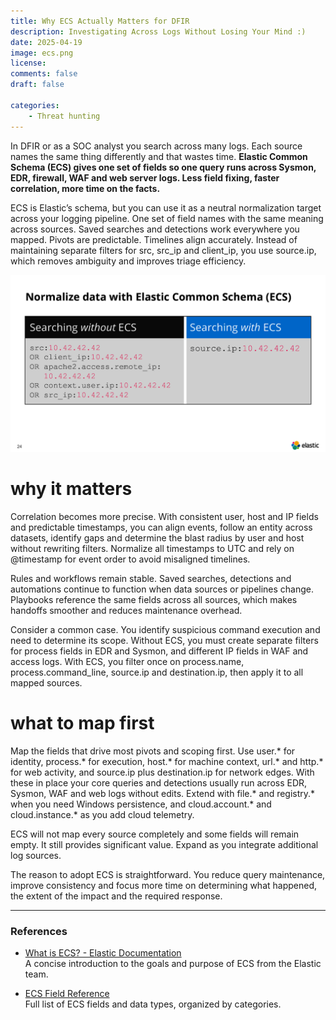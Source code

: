 ```yaml
---
title: Why ECS Actually Matters for DFIR
description: Investigating Across Logs Without Losing Your Mind :)
date: 2025-04-19
image: ecs.png
license: 
comments: false
draft: false

categories:
    - Threat hunting
---
```



In DFIR or as a SOC analyst you search across many logs. Each source names the same thing differently and that wastes time. **Elastic Common Schema (ECS) gives one set of fields so one query runs across Sysmon, EDR, firewall, WAF and web server logs. Less field fixing, faster correlation, more time on the facts.**

ECS is Elastic’s schema, but you can use it as a neutral normalization target across your logging pipeline. One set of field names with the same meaning across sources. Saved searches and detections work everywhere you mapped. Pivots are predictable. Timelines align accurately. Instead of maintaining separate filters for src, src_ip and client_ip, you use source.ip, which removes ambiguity and improves triage efficiency.

![ECS field mapping example](ecs.png)

# why it matters
Correlation becomes more precise. With consistent user, host and IP fields and predictable timestamps, you can align events, follow an entity across datasets, identify gaps and determine the blast radius by user and host without rewriting filters. Normalize all timestamps to UTC and rely on @timestamp for event order to avoid misaligned timelines.

Rules and workflows remain stable. Saved searches, detections and automations continue to function when data sources or pipelines change. Playbooks reference the same fields across all sources, which makes handoffs smoother and reduces maintenance overhead.

Consider a common case. You identify suspicious command execution and need to determine its scope. Without ECS, you must create separate filters for process fields in EDR and Sysmon, and different IP fields in WAF and access logs. With ECS, you filter once on process.name, process.command_line, source.ip and destination.ip, then apply it to all mapped sources.

# what to map first
Map the fields that drive most pivots and scoping first. Use user.* for identity, process.* for execution, host.* for machine context, url.* and http.* for web activity, and source.ip plus destination.ip for network edges. With these in place your core queries and detections usually run across EDR, Sysmon, WAF and web logs without edits. Extend with file.* and registry.* when you need Windows persistence, and cloud.account.* and cloud.instance.* as you add cloud telemetry.

ECS will not map every source completely and some fields will remain empty. It still provides significant value. Expand as you integrate additional log sources.

The reason to adopt ECS is straightforward. You reduce query maintenance, improve consistency and focus more time on determining what happened, the extent of the impact and the required response.

---

### References

-  [What is ECS? - Elastic Documentation](https://www.elastic.co/guide/en/ecs/current/ecs-reference.html#_what_is_ecs)  
  A concise introduction to the goals and purpose of ECS from the Elastic team.

-  [ECS Field Reference](https://www.elastic.co/guide/en/ecs/current/ecs-field-reference.html)  
  Full list of ECS fields and data types, organized by categories.

